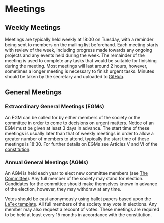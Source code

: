 # Meetings

## Weekly Meetings

Meetings are typically held weekly at 18:00 on Tuesday, with a reminder being sent to members on the mailing list beforehand. Each meeting starts with review of the week, including progress made towards any ongoing projects and any events held during the week. The remainder of the meeting is used to complete any tasks that would be suitable for finishing during the meeting. Most meetings will last around 2 hours, however, sometimes a longer meeting is necessary to finish urgent tasks. Minutes should be taken by the secretary and uploaded to [GitHub](https://github.com/roboticsoutreach/minutes).

## General Meetings

### Extraordinary General Meetings (EGMs)

An EGM can be called for by either members of the society or the committee in order to come to decisions on urgent matters. Notice of an EGM must be given at least 3 days in advance. The start time of these meetings is usually later than that of weekly meetings in order to allow a greater number of members to attend, typically the start time of these meetings is 18:30. For further details on EGMs see Articles V and VI of the [constitution](/society/constitution/).

### Annual General Meetings (AGMs)

An AGM is held each year to elect new committee members (see [The Committee](/society/committee/)). Any full member of the society may stand for election. Candidates for the committee should make themselves known in advance of the election, however, they may withdraw at any time.

Votes should be cast anonymously using ballot papers based upon the [LaTex template](https://github.com/roboticsoutreach/ballot-papers). All full members of the society may vote in elections. Any member may also request a recount of votes. These meetings are required to be held at least every 15 months in accordance with the constitution.
